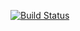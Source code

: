 [![Build Status](https://travis-ci.org/GustavoMacedoDev/ControledePneus.svg?branch=master)](https://travis-ci.org/GustavoMacedoDev/ControledePneus)